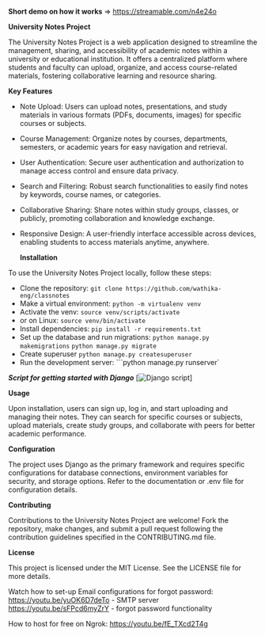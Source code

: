 **Short demo on how it works** => https://streamable.com/n4e24o

**University Notes Project**


The University Notes Project is a web application designed to streamline the management, sharing, and accessibility of academic notes within a university or educational institution. 
It offers a centralized platform where students and faculty can upload, organize, and access course-related materials, fostering collaborative learning and resource sharing.

**Key Features**

* Note Upload: Users can upload notes, presentations, and study materials in various formats (PDFs, documents, images) for specific courses or subjects.
* Course Management: Organize notes by courses, departments, semesters, or academic years for easy navigation and retrieval.
* User Authentication: Secure user authentication and authorization to manage access control and ensure data privacy.
* Search and Filtering: Robust search functionalities to easily find notes by keywords, course names, or categories.
* Collaborative Sharing: Share notes within study groups, classes, or publicly, promoting collaboration and knowledge exchange.
* Responsive Design: A user-friendly interface accessible across devices, enabling students to access materials anytime, anywhere.


  **Installation**

To use the University Notes Project locally, follow these steps:

* Clone the repository: ```git clone https://github.com/wathika-eng/classnotes```
* Make a virtual environment: ```python -m virtualenv venv```
* Activate the venv: ```source venv/scripts/activate```
* or on Linux: ```source venv/bin/activate```
* Install dependencies: ```pip install -r requirements.txt```
* Set up the database and run migrations: ```python manage.py makemigrations``` ```python manage.py migrate```
* Create superuser ```python manage.py createsuperuser```
* Run the development server: ```python manage.py runserver`


***Script for getting started with Django***
      [![Django script](https://github.com/wathika-eng/resources/blob/main/django)]

**Usage**

Upon installation, users can sign up, log in, and start uploading and managing their notes. They can search for specific courses or subjects, upload materials, create study groups, and collaborate with peers for better academic performance.

**Configuration**

The project uses Django as the primary framework and requires specific configurations for database connections, environment variables for security, and storage options. Refer to the documentation or .env file for configuration details.

**Contributing**

Contributions to the University Notes Project are welcome! Fork the repository, make changes, and submit a pull request following the contribution guidelines specified in the CONTRIBUTING.md file.

**License**

This project is licensed under the MIT License. See the LICENSE file for more details.


Watch how to set-up Email configurations for forgot password:
      https://youtu.be/yuOK6D7deTo - SMTP server https://youtu.be/sFPcd6myZrY - forgot password functionality 

How to host for free on Ngrok:
    https://youtu.be/fE_TXcd2T4g

